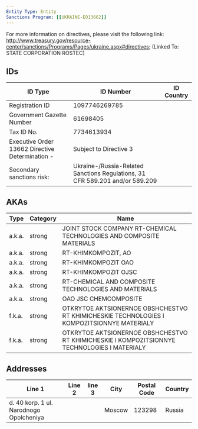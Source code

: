 ```yaml
---
Entity Type: Entity
Sanctions Program: [[UKRAINE-EO13662]]
---
```

For more information on directives, please visit the following link: http://www.treasury.gov/resource-center/sanctions/Programs/Pages/ukraine.aspx#directives; (Linked To: STATE CORPORATION ROSTEC)

## IDs
| ID Type | ID Number | ID Country |
|---------|-----------|------------|
| Registration ID | 1097746269785 |  |
| Government Gazette Number | 61698405 |  |
| Tax ID No. | 7734613934 |  |
| Executive Order 13662 Directive Determination - | Subject to Directive 3 |  |
| Secondary sanctions risk: | Ukraine-/Russia-Related Sanctions Regulations, 31 CFR 589.201 and/or 589.209 |  |


## AKAs
| Type | Category | Name      | 
|------|----------|-----------|
| a.k.a. | strong | JOINT STOCK COMPANY RT-CHEMICAL TECHNOLOGIES AND COMPOSITE MATERIALS |
| a.k.a. | strong | RT-KHIMKOMPOZIT, AO |
| a.k.a. | strong | RT-KHIMKOMPOZIT OAO |
| a.k.a. | strong | RT-KHIMKOMPOZIT OJSC |
| a.k.a. | strong | RT-CHEMICAL AND COMPOSITE TECHNOLOGIES AND MATERIALS |
| a.k.a. | strong | OAO JSC CHEMCOMPOSITE |
| f.k.a. | strong | OTKRYTOE AKTSIONERNOE OBSHCHESTVO RT KHIMICHESKIE TECHNOLOGIES I KOMPOZITSIONNYE MATERIALY |
| f.k.a. | strong | OTKRYTOE AKTSIONERNOE OBSHCHESTVO RT KHIMICHESKIE I KOMPOZITSIONNYE TECHNOLOGIES I MATERIALY |


## Addresses
| Line 1 | Line 2 | line 3 | City | Postal Code| Country | 
|--------|--------|--------|------|------------|---------|
| d. 40 korp. 1 ul. Narodnogo Opolcheniya |  |  | Moscow | 123298 | Russia |

